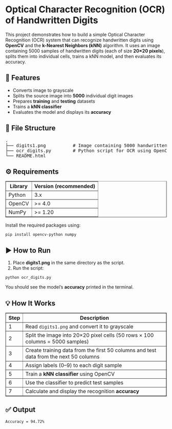 <!DOCTYPE html>
<html lang="en">
<head>
  <meta charset="UTF-8" />
</head>
<body>

<h1>Optical Character Recognition (OCR) of Handwritten Digits</h1>

<p>
This project demonstrates how to build a simple Optical Character Recognition (OCR) system that can recognize handwritten digits using <strong>OpenCV</strong> and the <strong>k-Nearest Neighbors (kNN)</strong> algorithm.
It uses an image containing 5000 samples of handwritten digits (each of size <strong>20×20 pixels</strong>), splits them into individual cells, trains a kNN model, and then evaluates its accuracy.
</p>

<h2>🧠 Features</h2>
<ul>
  <li>Converts image to grayscale</li>
  <li>Splits the source image into <strong>5000</strong> individual digit images</li>
  <li>Prepares <strong>training</strong> and <strong>testing</strong> datasets</li>
  <li>Trains a <strong>kNN classifier</strong></li>
  <li>Evaluates the model and displays its <strong>accuracy</strong></li>
</ul>

<h2>📂 File Structure</h2>
<pre>
.
├── digits1.png          # Image containing 5000 handwritten digits (50 rows × 100 columns)
├── ocr_digits.py        # Python script for OCR using OpenCV
└── README.html
</pre>

<h2>⚙️ Requirements</h2>
<table border="1" cellpadding="5" cellspacing="0">
  <tr>
    <th>Library</th>
    <th>Version (recommended)</th>
  </tr>
  <tr>
    <td>Python</td>
    <td>3.x</td>
  </tr>
  <tr>
    <td>OpenCV</td>
    <td>&gt;= 4.0</td>
  </tr>
  <tr>
    <td>NumPy</td>
    <td>&gt;= 1.20</td>
  </tr>
</table>

<p>Install the required packages using:</p>
<pre><code>pip install opencv-python numpy</code></pre>

<h2>▶️ How to Run</h2>
<ol>
  <li>Place <strong>digits1.png</strong> in the same directory as the script.</li>
  <li>Run the script:</li>
</ol>
<pre><code>python ocr_digits.py</code></pre>

<p>You should see the model’s <strong>accuracy</strong> printed in the terminal.</p>

<h2>💡 How It Works</h2>
<table border="1" cellpadding="5" cellspacing="0">
  <tr>
    <th>Step</th>
    <th>Description</th>
  </tr>
  <tr>
    <td>1</td>
    <td>Read <code>digits1.png</code> and convert it to grayscale</td>
  </tr>
  <tr>
    <td>2</td>
    <td>Split the image into 20×20 pixel cells (50 rows × 100 columns = 5000 samples)</td>
  </tr>
  <tr>
    <td>3</td>
    <td>Create training data from the first 50 columns and test data from the next 50 columns</td>
  </tr>
  <tr>
    <td>4</td>
    <td>Assign labels (0–9) to each digit sample</td>
  </tr>
  <tr>
    <td>5</td>
    <td>Train a <strong>kNN classifier</strong> using OpenCV</td>
  </tr>
  <tr>
    <td>6</td>
    <td>Use the classifier to predict test samples</td>
  </tr>
  <tr>
    <td>7</td>
    <td>Calculate and display the recognition <strong>accuracy</strong></td>
  </tr>
</table>

<h2>✅ Output</h2>
<pre><code>Accuracy = 94.72%</code></pre>
